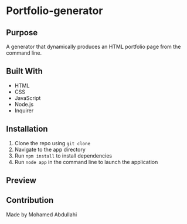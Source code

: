 # Portfolio-generator
## Purpose

A generator that dynamically produces an HTML portfolio page from the command line.

## Built With

- HTML
- CSS
- JavaScript
- Node.js
- Inquirer

## Installation

1. Clone the repo using `git clone`
2. Navigate to the app directory
3. Run `npm install` to install dependencies
4. Run `node app` in the command line to launch the application

## Preview

## Contribution

Made by Mohamed Abdullahi
